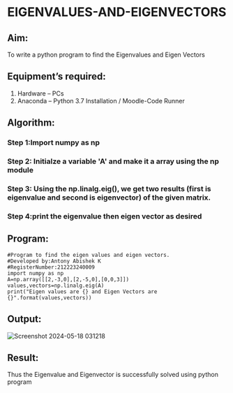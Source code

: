 # EIGENVALUES-AND-EIGENVECTORS
## Aim:
To write a python program to find the Eigenvalues and Eigen Vectors
## Equipment’s required:
1. 	Hardware – PCs
2. 	Anaconda – Python 3.7 Installation / Moodle-Code Runner
## Algorithm:
### Step 1:Import numpy as np
### Step 2: Initialze a variable 'A' and make it a array using the np module
### Step 3: Using the np.linalg.eig(), we get two results (first is eigenvalue and second is eigenvector) of the given matrix.
### Step 4:print the eigenvalue then eigen vector as desired
## Program:
```
#Program to find the eigen values and eigen vectors.
#Developed by:Antony Abishek K
#RegisterNumber:212223240009
import numpy as np
A=np.array([[2,-3,0],[2,-5,0],[0,0,3]])
values,vectors=np.linalg.eig(A)
print("Eigen values are {} and Eigen Vectors are {}".format(values,vectors))
```
## Output:
![Screenshot 2024-05-18 031218](https://github.com/Antonyabishek2004/EIGENVALUES-AND-EIGENVECTORS/assets/138849620/3d6a1f74-12c6-44f7-ba63-b994ddebbe8e)



## Result:
Thus the Eigenvalue and Eigenvector is successfully solved using python program
